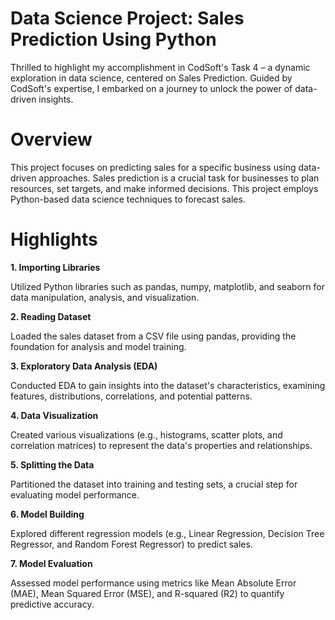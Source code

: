 # **Data Science Project: Sales Prediction Using Python**

Thrilled to highlight my accomplishment in CodSoft's Task 4 – a dynamic exploration in data science, centered on Sales Prediction. Guided by CodSoft's expertise, I embarked on a journey to unlock the power of data-driven insights.

# **Overview**

This project focuses on predicting sales for a specific business using data-driven approaches. Sales prediction is a crucial task for businesses to plan resources, set targets, and make informed decisions. This project employs Python-based data science techniques to forecast sales.

# **Highlights**

**1. Importing Libraries**

Utilized Python libraries such as pandas, numpy, matplotlib, and seaborn for data manipulation, analysis, and visualization.

**2. Reading Dataset**

Loaded the sales dataset from a CSV file using pandas, providing the foundation for analysis and model training.

**3. Exploratory Data Analysis (EDA)**

Conducted EDA to gain insights into the dataset's characteristics, examining features, distributions, correlations, and potential patterns.

**4. Data Visualization**

Created various visualizations (e.g., histograms, scatter plots, and correlation matrices) to represent the data's properties and relationships.

**5. Splitting the Data**

Partitioned the dataset into training and testing sets, a crucial step for evaluating model performance.

**6. Model Building**

Explored different regression models (e.g., Linear Regression, Decision Tree Regressor, and Random Forest Regressor) to predict sales.

**7. Model Evaluation**

Assessed model performance using metrics like Mean Absolute Error (MAE), Mean Squared Error (MSE), and R-squared (R2) to quantify predictive accuracy.
